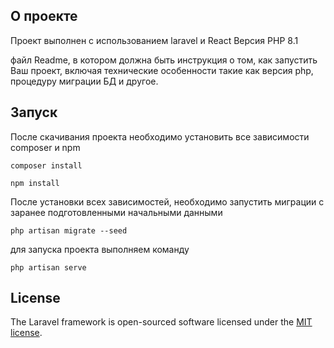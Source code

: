 

## О проекте

Проект выполнен с использованием laravel и React
Версия PHP 8.1

файл Readme, в котором должна быть инструкция о том, как запустить Ваш проект, включая технические особенности такие как версия php, процедуру миграции БД и другое.

## Запуск

После скачивания проекта необходимо установить все зависимости composer и npm

    composer install

    npm install

После установки всех зависимостей, необходимо запустить миграции с заранее подготовленными начальными данными

    php artisan migrate --seed

для запуска проекта выполняем команду 

    php artisan serve


## License

The Laravel framework is open-sourced software licensed under the [MIT license](https://opensource.org/licenses/MIT).
